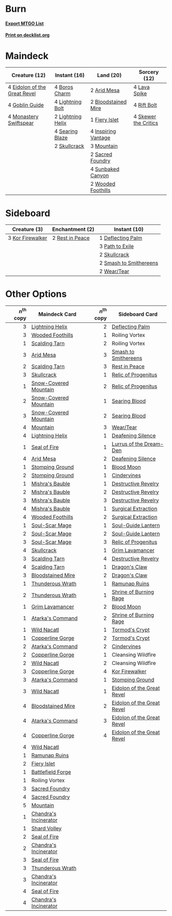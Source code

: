 # Burn

#### [Export MTGO List](../collection/Burn/Burn.txt)
#### [Print on decklist.org](http://decklist.org/?deckmain=2%09Arid%20Mesa%0A2%09Bloodstained%20Mire%0A4%09Boros%20Charm%0A4%09Eidolon%20of%20the%20Great%20Revel%0A1%09Fiery%20Islet%0A4%09Goblin%20Guide%0A4%09Inspiring%20Vantage%0A4%09Lava%20Spike%0A4%09Lightning%20Bolt%0A2%09Lightning%20Helix%0A4%09Monastery%20Swiftspear%0A3%09Mountain%0A4%09Rift%20Bolt%0A2%09Sacred%20Foundry%0A4%09Searing%20Blaze%0A4%09Skewer%20the%20Critics%0A2%09Skullcrack%0A4%09Sunbaked%20Canyon%0A2%09Wooded%20Foothills&deckside=1%09Deflecting%20Palm%0A3%09Kor%20Firewalker%0A3%09Path%20to%20Exile%0A2%09Rest%20in%20Peace%0A2%09Skullcrack%0A2%09Smash%20to%20Smithereens%0A2%09Wear/Tear)
# Maindeck

|                                             Creature (12)                                             |                                        Instant (16)                                        |                                          Land (20)                                           |                                         Sorcery (12)                                          |
|-------------------------------------------------------------------------------------------------------|--------------------------------------------------------------------------------------------|----------------------------------------------------------------------------------------------|-----------------------------------------------------------------------------------------------|
|4 [Eidolon of the Great Revel](http://gatherer.wizards.com/Pages/Card/Details.aspx?multiverseid=442117)|4 [Boros Charm](http://gatherer.wizards.com/Pages/Card/Details.aspx?multiverseid=442188)    |2 [Arid Mesa](http://gatherer.wizards.com/Pages/Card/Details.aspx?multiverseid=405092)        |4 [Lava Spike](http://gatherer.wizards.com/Pages/Card/Details.aspx?multiverseid=79084)         |
|4 [Goblin Guide](http://gatherer.wizards.com/Pages/Card/Details.aspx?multiverseid=425921)              |4 [Lightning Bolt](http://gatherer.wizards.com/Pages/Card/Details.aspx?multiverseid=806)    |2 [Bloodstained Mire](http://gatherer.wizards.com/Pages/Card/Details.aspx?multiverseid=405094)|4 [Rift Bolt](http://gatherer.wizards.com/Pages/Card/Details.aspx?multiverseid=426589)         |
|4 [Monastery Swiftspear](http://gatherer.wizards.com/Pages/Card/Details.aspx?multiverseid=438706)      |2 [Lightning Helix](http://gatherer.wizards.com/Pages/Card/Details.aspx?multiverseid=249386)|1 [Fiery Islet](http://gatherer.wizards.com/Pages/Card/Details.aspx?multiverseid=464187)      |4 [Skewer the Critics](http://gatherer.wizards.com/Pages/Card/Details.aspx?multiverseid=457259)|
|                                                                                                       |4 [Searing Blaze](http://gatherer.wizards.com/Pages/Card/Details.aspx?multiverseid=270873)  |4 [Inspiring Vantage](http://gatherer.wizards.com/Pages/Card/Details.aspx?multiverseid=417819)|                                                                                               |
|                                                                                                       |2 [Skullcrack](http://gatherer.wizards.com/Pages/Card/Details.aspx?multiverseid=366238)     |3 [Mountain](http://gatherer.wizards.com/Pages/Card/Details.aspx?multiverseid=439859)         |                                                                                               |
|                                                                                                       |                                                                                            |2 [Sacred Foundry](http://gatherer.wizards.com/Pages/Card/Details.aspx?multiverseid=405106)   |                                                                                               |
|                                                                                                       |                                                                                            |4 [Sunbaked Canyon](http://gatherer.wizards.com/Pages/Card/Details.aspx?multiverseid=464196)  |                                                                                               |
|                                                                                                       |                                                                                            |2 [Wooded Foothills](http://gatherer.wizards.com/Pages/Card/Details.aspx?multiverseid=405116) |                                                                                               |


# Sideboard

|                                       Creature (3)                                        |                                     Enchantment (2)                                      |                                          Instant (10)                                           |
|-------------------------------------------------------------------------------------------|------------------------------------------------------------------------------------------|-------------------------------------------------------------------------------------------------|
|3 [Kor Firewalker](http://gatherer.wizards.com/Pages/Card/Details.aspx?multiverseid=442010)|2 [Rest in Peace](http://gatherer.wizards.com/Pages/Card/Details.aspx?multiverseid=442021)|1 [Deflecting Palm](http://gatherer.wizards.com/Pages/Card/Details.aspx?multiverseid=386516)     |
|                                                                                           |                                                                                          |3 [Path to Exile](http://gatherer.wizards.com/Pages/Card/Details.aspx?multiverseid=220511)       |
|                                                                                           |                                                                                          |2 [Skullcrack](http://gatherer.wizards.com/Pages/Card/Details.aspx?multiverseid=366238)          |
|                                                                                           |                                                                                          |2 [Smash to Smithereens](http://gatherer.wizards.com/Pages/Card/Details.aspx?multiverseid=397795)|
|                                                                                           |                                                                                          |2 [Wear/Tear](http://gatherer.wizards.com/Pages/Card/Details.aspx?multiverseid=368950)           |


# Other Options

|*n*<sup>th</sup> copy|                                         Maindeck Card                                          |*n*<sup>th</sup> copy|                                           Sideboard Card                                            |
|--------------------:|------------------------------------------------------------------------------------------------|--------------------:|-----------------------------------------------------------------------------------------------------|
|                    3|[Lightning Helix](http://gatherer.wizards.com/Pages/Card/Details.aspx?multiverseid=249386)      |                    2|[Deflecting Palm](http://gatherer.wizards.com/Pages/Card/Details.aspx?multiverseid=386516)           |
|                    3|[Wooded Foothills](http://gatherer.wizards.com/Pages/Card/Details.aspx?multiverseid=405116)     |                    1|Roiling Vortex                                                                                       |
|                    1|[Scalding Tarn](http://gatherer.wizards.com/Pages/Card/Details.aspx?multiverseid=405107)        |                    2|Roiling Vortex                                                                                       |
|                    3|[Arid Mesa](http://gatherer.wizards.com/Pages/Card/Details.aspx?multiverseid=405092)            |                    3|[Smash to Smithereens](http://gatherer.wizards.com/Pages/Card/Details.aspx?multiverseid=397795)      |
|                    2|[Scalding Tarn](http://gatherer.wizards.com/Pages/Card/Details.aspx?multiverseid=405107)        |                    3|[Rest in Peace](http://gatherer.wizards.com/Pages/Card/Details.aspx?multiverseid=442021)             |
|                    3|[Skullcrack](http://gatherer.wizards.com/Pages/Card/Details.aspx?multiverseid=366238)           |                    1|[Relic of Progenitus](http://gatherer.wizards.com/Pages/Card/Details.aspx?multiverseid=174824)       |
|                    1|[Snow-Covered Mountain](http://gatherer.wizards.com/Pages/Card/Details.aspx?multiverseid=121233)|                    2|[Relic of Progenitus](http://gatherer.wizards.com/Pages/Card/Details.aspx?multiverseid=174824)       |
|                    2|[Snow-Covered Mountain](http://gatherer.wizards.com/Pages/Card/Details.aspx?multiverseid=121233)|                    1|[Searing Blood](http://gatherer.wizards.com/Pages/Card/Details.aspx?multiverseid=378483)             |
|                    3|[Snow-Covered Mountain](http://gatherer.wizards.com/Pages/Card/Details.aspx?multiverseid=121233)|                    2|[Searing Blood](http://gatherer.wizards.com/Pages/Card/Details.aspx?multiverseid=378483)             |
|                    4|[Mountain](http://gatherer.wizards.com/Pages/Card/Details.aspx?multiverseid=439859)             |                    3|[Wear/Tear](http://gatherer.wizards.com/Pages/Card/Details.aspx?multiverseid=368950)                 |
|                    4|[Lightning Helix](http://gatherer.wizards.com/Pages/Card/Details.aspx?multiverseid=249386)      |                    1|[Deafening Silence](http://gatherer.wizards.com/Pages/Card/Details.aspx?multiverseid=472972)         |
|                    1|[Seal of Fire](http://gatherer.wizards.com/Pages/Card/Details.aspx?multiverseid=185817)         |                    1|[Lurrus of the Dream-Den](http://gatherer.wizards.com/Pages/Card/Details.aspx?multiverseid=479746)   |
|                    4|[Arid Mesa](http://gatherer.wizards.com/Pages/Card/Details.aspx?multiverseid=405092)            |                    2|[Deafening Silence](http://gatherer.wizards.com/Pages/Card/Details.aspx?multiverseid=472972)         |
|                    1|[Stomping Ground](http://gatherer.wizards.com/Pages/Card/Details.aspx?multiverseid=405110)      |                    1|[Blood Moon](http://gatherer.wizards.com/Pages/Card/Details.aspx?multiverseid=45386)                 |
|                    2|[Stomping Ground](http://gatherer.wizards.com/Pages/Card/Details.aspx?multiverseid=405110)      |                    1|[Cindervines](http://gatherer.wizards.com/Pages/Card/Details.aspx?multiverseid=457305)               |
|                    1|[Mishra's Bauble](http://gatherer.wizards.com/Pages/Card/Details.aspx?multiverseid=122122)      |                    1|[Destructive Revelry](http://gatherer.wizards.com/Pages/Card/Details.aspx?multiverseid=373351)       |
|                    2|[Mishra's Bauble](http://gatherer.wizards.com/Pages/Card/Details.aspx?multiverseid=122122)      |                    2|[Destructive Revelry](http://gatherer.wizards.com/Pages/Card/Details.aspx?multiverseid=373351)       |
|                    3|[Mishra's Bauble](http://gatherer.wizards.com/Pages/Card/Details.aspx?multiverseid=122122)      |                    3|[Destructive Revelry](http://gatherer.wizards.com/Pages/Card/Details.aspx?multiverseid=373351)       |
|                    4|[Mishra's Bauble](http://gatherer.wizards.com/Pages/Card/Details.aspx?multiverseid=122122)      |                    1|[Surgical Extraction](http://gatherer.wizards.com/Pages/Card/Details.aspx?multiverseid=397706)       |
|                    4|[Wooded Foothills](http://gatherer.wizards.com/Pages/Card/Details.aspx?multiverseid=405116)     |                    2|[Surgical Extraction](http://gatherer.wizards.com/Pages/Card/Details.aspx?multiverseid=397706)       |
|                    1|[Soul-Scar Mage](http://gatherer.wizards.com/Pages/Card/Details.aspx?multiverseid=426850)       |                    1|[Soul-Guide Lantern](http://gatherer.wizards.com/Pages/Card/Details.aspx?multiverseid=476488)        |
|                    2|[Soul-Scar Mage](http://gatherer.wizards.com/Pages/Card/Details.aspx?multiverseid=426850)       |                    2|[Soul-Guide Lantern](http://gatherer.wizards.com/Pages/Card/Details.aspx?multiverseid=476488)        |
|                    3|[Soul-Scar Mage](http://gatherer.wizards.com/Pages/Card/Details.aspx?multiverseid=426850)       |                    3|[Relic of Progenitus](http://gatherer.wizards.com/Pages/Card/Details.aspx?multiverseid=174824)       |
|                    4|[Skullcrack](http://gatherer.wizards.com/Pages/Card/Details.aspx?multiverseid=366238)           |                    1|[Grim Lavamancer](http://gatherer.wizards.com/Pages/Card/Details.aspx?multiverseid=430589)           |
|                    3|[Scalding Tarn](http://gatherer.wizards.com/Pages/Card/Details.aspx?multiverseid=405107)        |                    4|[Destructive Revelry](http://gatherer.wizards.com/Pages/Card/Details.aspx?multiverseid=373351)       |
|                    4|[Scalding Tarn](http://gatherer.wizards.com/Pages/Card/Details.aspx?multiverseid=405107)        |                    1|[Dragon's Claw](http://gatherer.wizards.com/Pages/Card/Details.aspx?multiverseid=129527)             |
|                    3|[Bloodstained Mire](http://gatherer.wizards.com/Pages/Card/Details.aspx?multiverseid=405094)    |                    2|[Dragon's Claw](http://gatherer.wizards.com/Pages/Card/Details.aspx?multiverseid=129527)             |
|                    1|[Thunderous Wrath](http://gatherer.wizards.com/Pages/Card/Details.aspx?multiverseid=239985)     |                    1|[Ramunap Ruins](http://gatherer.wizards.com/Pages/Card/Details.aspx?multiverseid=430870)             |
|                    2|[Thunderous Wrath](http://gatherer.wizards.com/Pages/Card/Details.aspx?multiverseid=239985)     |                    1|[Shrine of Burning Rage](http://gatherer.wizards.com/Pages/Card/Details.aspx?multiverseid=218018)    |
|                    1|[Grim Lavamancer](http://gatherer.wizards.com/Pages/Card/Details.aspx?multiverseid=430589)      |                    2|[Blood Moon](http://gatherer.wizards.com/Pages/Card/Details.aspx?multiverseid=45386)                 |
|                    1|[Atarka's Command](http://gatherer.wizards.com/Pages/Card/Details.aspx?multiverseid=394502)     |                    2|[Shrine of Burning Rage](http://gatherer.wizards.com/Pages/Card/Details.aspx?multiverseid=218018)    |
|                    1|[Wild Nacatl](http://gatherer.wizards.com/Pages/Card/Details.aspx?multiverseid=174989)          |                    1|[Tormod's Crypt](http://gatherer.wizards.com/Pages/Card/Details.aspx?multiverseid=389723)            |
|                    1|[Copperline Gorge](http://gatherer.wizards.com/Pages/Card/Details.aspx?multiverseid=209408)     |                    2|[Tormod's Crypt](http://gatherer.wizards.com/Pages/Card/Details.aspx?multiverseid=389723)            |
|                    2|[Atarka's Command](http://gatherer.wizards.com/Pages/Card/Details.aspx?multiverseid=394502)     |                    2|[Cindervines](http://gatherer.wizards.com/Pages/Card/Details.aspx?multiverseid=457305)               |
|                    2|[Copperline Gorge](http://gatherer.wizards.com/Pages/Card/Details.aspx?multiverseid=209408)     |                    1|Cleansing Wildfire                                                                                   |
|                    2|[Wild Nacatl](http://gatherer.wizards.com/Pages/Card/Details.aspx?multiverseid=174989)          |                    2|Cleansing Wildfire                                                                                   |
|                    3|[Copperline Gorge](http://gatherer.wizards.com/Pages/Card/Details.aspx?multiverseid=209408)     |                    4|[Kor Firewalker](http://gatherer.wizards.com/Pages/Card/Details.aspx?multiverseid=442010)            |
|                    3|[Atarka's Command](http://gatherer.wizards.com/Pages/Card/Details.aspx?multiverseid=394502)     |                    1|[Stomping Ground](http://gatherer.wizards.com/Pages/Card/Details.aspx?multiverseid=405110)           |
|                    3|[Wild Nacatl](http://gatherer.wizards.com/Pages/Card/Details.aspx?multiverseid=174989)          |                    1|[Eidolon of the Great Revel](http://gatherer.wizards.com/Pages/Card/Details.aspx?multiverseid=442117)|
|                    4|[Bloodstained Mire](http://gatherer.wizards.com/Pages/Card/Details.aspx?multiverseid=405094)    |                    2|[Eidolon of the Great Revel](http://gatherer.wizards.com/Pages/Card/Details.aspx?multiverseid=442117)|
|                    4|[Atarka's Command](http://gatherer.wizards.com/Pages/Card/Details.aspx?multiverseid=394502)     |                    3|[Eidolon of the Great Revel](http://gatherer.wizards.com/Pages/Card/Details.aspx?multiverseid=442117)|
|                    4|[Copperline Gorge](http://gatherer.wizards.com/Pages/Card/Details.aspx?multiverseid=209408)     |                    4|[Eidolon of the Great Revel](http://gatherer.wizards.com/Pages/Card/Details.aspx?multiverseid=442117)|
|                    4|[Wild Nacatl](http://gatherer.wizards.com/Pages/Card/Details.aspx?multiverseid=174989)          |                     |                                                                                                     |
|                    1|[Ramunap Ruins](http://gatherer.wizards.com/Pages/Card/Details.aspx?multiverseid=430870)        |                     |                                                                                                     |
|                    2|[Fiery Islet](http://gatherer.wizards.com/Pages/Card/Details.aspx?multiverseid=464187)          |                     |                                                                                                     |
|                    1|[Battlefield Forge](http://gatherer.wizards.com/Pages/Card/Details.aspx?multiverseid=129479)    |                     |                                                                                                     |
|                    1|Roiling Vortex                                                                                  |                     |                                                                                                     |
|                    3|[Sacred Foundry](http://gatherer.wizards.com/Pages/Card/Details.aspx?multiverseid=405106)       |                     |                                                                                                     |
|                    4|[Sacred Foundry](http://gatherer.wizards.com/Pages/Card/Details.aspx?multiverseid=405106)       |                     |                                                                                                     |
|                    5|[Mountain](http://gatherer.wizards.com/Pages/Card/Details.aspx?multiverseid=439859)             |                     |                                                                                                     |
|                    1|[Chandra's Incinerator](http://gatherer.wizards.com/Pages/Card/Details.aspx?multiverseid=485459)|                     |                                                                                                     |
|                    1|[Shard Volley](http://gatherer.wizards.com/Pages/Card/Details.aspx?multiverseid=152837)         |                     |                                                                                                     |
|                    2|[Seal of Fire](http://gatherer.wizards.com/Pages/Card/Details.aspx?multiverseid=185817)         |                     |                                                                                                     |
|                    2|[Chandra's Incinerator](http://gatherer.wizards.com/Pages/Card/Details.aspx?multiverseid=485459)|                     |                                                                                                     |
|                    3|[Seal of Fire](http://gatherer.wizards.com/Pages/Card/Details.aspx?multiverseid=185817)         |                     |                                                                                                     |
|                    3|[Thunderous Wrath](http://gatherer.wizards.com/Pages/Card/Details.aspx?multiverseid=239985)     |                     |                                                                                                     |
|                    3|[Chandra's Incinerator](http://gatherer.wizards.com/Pages/Card/Details.aspx?multiverseid=485459)|                     |                                                                                                     |
|                    4|[Seal of Fire](http://gatherer.wizards.com/Pages/Card/Details.aspx?multiverseid=185817)         |                     |                                                                                                     |
|                    4|[Chandra's Incinerator](http://gatherer.wizards.com/Pages/Card/Details.aspx?multiverseid=485459)|                     |                                                                                                     |


